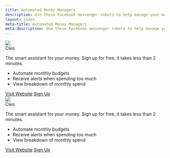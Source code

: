 ```yaml
---
title: Automated Money Managers
description: Use these Facebook messenger robots to help manage your money. Receive monthly budget updates, view incoming and outgoing funds. Receive coupons for shopping on stores you frequently shop at
layout: index
meta-title: Automated Money Managers
meta-description: Use these Facebook messenger robots to help manage your money. Receive monthly budget updates, view incoming and outgoing funds. Receive coupons for shopping on stores you frequently shop at
---
```


<div class="ui cards">
    <div class="card">
    <div class="image">
        <img src="http://res.cloudinary.com/dxkhwdsvm/image/upload/v1502356451/cleo_xenqfl.jpg">
    </div>
    <div class="content">
        <a class="header">Cleo</a>
        <div class="description">
        <p>The smart assistant for your money. Sign up for free, it takes less than 2 minutes.</p>
        <ul>
            <li>Automate monthly budgets</li>
            <li>Receive alerts when spending too much</li>
            <li>View breakdown of monthly spend</li>
        </ul>
        </div>
    </div>
    <div class="extra content">
      <div class="ui two buttons">
        <a href="https://meetcleo.com/" class="ui basic primary button">Visit Website</a>
        <a href="https://m.me/meetcleo/?ref=cleo-d4cs6H" class="ui basic green button">Sign Up</a>
      </div>
    </div>
    </div>
    <div class="card">
    <div class="image">
        <img src="http://res.cloudinary.com/dxkhwdsvm/image/upload/v1502356451/cleo_xenqfl.jpg">
    </div>
    <div class="content">
        <a class="header">Cleo</a>
        <div class="description">
        <p>The smart assistant for your money. Sign up for free, it takes less than 2 minutes.</p>
        <ul>
            <li>Automate monthly budgets</li>
            <li>Receive alerts when spending too much</li>
            <li>View breakdown of monthly spend</li>
        </ul>
        </div>
    </div>
    <div class="extra content">
      <div class="ui two buttons">
        <a href="https://www.mespo.co.uk/" class="ui basic primary button">Visit Website</a>
        <a href="https://l.messenger.com/l.php?u=https%3A%2F%2Fm.me%2FMobillityUK%3Fref%3DeyJyZWZlcnJhbFR5cGUiOiJNZXNzZW5nZXJTaGFyZSIsInBheWxvYWQiOnsidXNlcklkIjoiMTI5ODI2NTUxMDIyMDY4NiJ9fQ%3D%3D&h=ATNlJxNw1IZapWdKc9as0_5gJTYVUWC7EOcCl54iqoHSeBVFRU4ZtY52p8rR30yT53xNlaEmzNvxYamT9K3tDA6qmektloePKIsNzmuUtE8pDBFA7O-He7tZJ7Dpd7YqdiYxYQ" class="ui basic green button">Sign Up</a>
      </div>
    </div>
    </div>
</div>